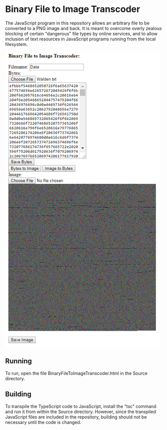 Binary File to Image Transcoder
===============================

The JavaScript program in this repository allows an arbitrary file to be converted to a PNG image and back.  It is meant to overcome overly zealous blocking of certain "dangerous" file types by online services, and to allow inclusion of text resources in JavaScript programs running from the local filesystem.

<img src="Screenshot.png" />


Running
-------
To run, open the file BinaryFileToImageTranscoder.html in the Source directory.


Building
--------

To transpile the TypeScript code to JavaScript, install the "tsc" command and run it from within the Source directory.  However, since the transpiled JavaScript files are included in the repository, building should not be necessary until the code is changed.
